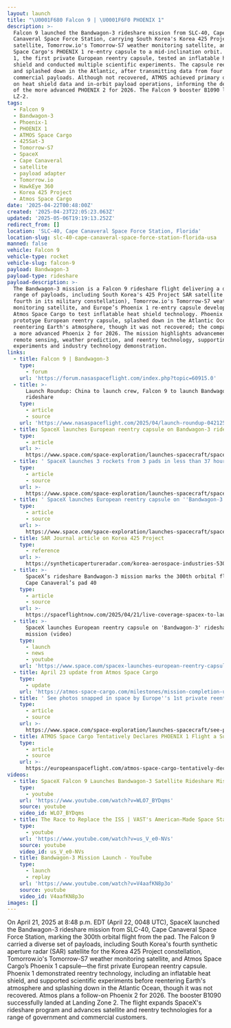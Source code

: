 ```yaml
---
layout: launch
title: "\U0001F680 Falcon 9 | \U0001F6F0 PHOENIX 1"
description: >-
  Falcon 9 launched the Bandwagon-3 rideshare mission from SLC-40, Cape
  Canaveral Space Force Station, carrying South Korea's Korea 425 Project SAR
  satellite, Tomorrow.io's Tomorrow-S7 weather monitoring satellite, and ATMOS
  Space Cargo's PHOENIX 1 re-entry capsule to a mid-inclination orbit. PHOENIX
  1, the first private European reentry capsule, tested an inflatable heat
  shield and conducted multiple scientific experiments. The capsule reentered
  and splashed down in the Atlantic, after transmitting data from four
  commercial payloads. Although not recovered, ATMOS achieved primary objectives
  on heat shield data and in-orbit payload operations, informing the development
  of the more advanced PHOENIX 2 for 2026. The Falcon 9 booster B1090 landed at
  LZ-2.
tags:
  - Falcon 9
  - Bandwagon-3
  - Phoenix-1
  - PHOENIX 1
  - ATMOS Space Cargo
  - 425Sat-3
  - Tomorrow-S7
  - SpaceX
  - Cape Canaveral
  - satellite
  - payload adapter
  - Tomorrow.io
  - HawkEye 360
  - Korea 425 Project
  - Atmos Space Cargo
date: '2025-04-22T00:48:00Z'
created: '2025-04-23T22:05:23.063Z'
updated: '2025-05-06T19:19:13.252Z'
redirect_from: []
location: 'SLC-40, Cape Canaveral Space Force Station, Florida'
location-slug: slc-40-cape-canaveral-space-force-station-florida-usa
manned: false
vehicle: Falcon 9
vehicle-type: rocket
vehicle-slug: falcon-9
payload: Bandwagon-3
payload-type: rideshare
payload-description: >-
  The Bandwagon-3 mission is a Falcon 9 rideshare flight delivering a diverse
  range of payloads, including South Korea's 425 Project SAR satellite (the
  fourth in its military constellation), Tomorrow.io's Tomorrow-S7 weather
  monitoring satellite, and Europe’s Phoenix 1 re-entry capsule developed by
  Atmos Space Cargo to test inflatable heat shield technology. Phoenix 1, a
  prototype European reentry capsule, splashed down in the Atlantic Ocean after
  reentering Earth's atmosphere, though it was not recovered; the company plans
  a more advanced Phoenix 2 for 2026. The mission highlights advancements in
  remote sensing, weather prediction, and reentry technology, supporting
  experiments and industry technology demonstration.
links:
  - title: Falcon 9 | Bandwagon-3
    type:
      - forum
    url: 'https://forum.nasaspaceflight.com/index.php?topic=60915.0'
  - title: >-
      Launch Roundup: China to launch crew, Falcon 9 to launch Bandwagon
      rideshare
    type:
      - article
      - source
    url: 'https://www.nasaspaceflight.com/2025/04/launch-roundup-042125/'
  - title: SpaceX launches European reentry capsule on Bandwagon-3 rideshare mission
    type:
      - article
    url: >-
      https://www.space.com/space-exploration/launches-spacecraft/spacex-launches-european-reentry-capsule-on-bandwagon-3-rideshare-mission
  - title: ' SpaceX launches 3 rockets from 3 pads in less than 37 hours (photos) '
    type:
      - article
      - source
    url: >-
      https://www.space.com/space-exploration/launches-spacecraft/spacex-launches-3-rockets-from-3-pads-in-less-than-37-hours-photos
  - title: ' SpaceX launches European reentry capsule on ''Bandwagon-3'' rideshare mission (video) '
    type:
      - article
      - source
    url: >-
      https://www.space.com/space-exploration/launches-spacecraft/spacex-launches-european-reentry-capsule-on-bandwagon-3-rideshare-mission
  - title: SAR Journal article on Korea 425 Project
    type:
      - reference
    url: >-
      https://syntheticapertureradar.com/korea-aerospace-industries-530-million-dollar-sar-mission/
  - title: >-
      SpaceX’s rideshare Bandwagon-3 mission marks the 300th orbital flight from
      Cape Canaveral’s pad 40
    type:
      - article
      - source
    url: >-
      https://spaceflightnow.com/2025/04/21/live-coverage-spacex-to-launch-bandwagon-3-rideshare-mission-on-falcon-9-rocket-from-cape-canaveral/
  - title: >-
      SpaceX launches European reentry capsule on 'Bandwagon-3' rideshare
      mission (video)
    type:
      - launch
      - news
      - youtube
    url: 'https://www.space.com/spacex-launches-european-reentry-capsule-bandwagon-3'
  - title: April 23 update from Atmos Space Cargo
    type:
      - update
    url: 'https://atmos-space-cargo.com/milestones/mission-completion-update/'
  - title: ' See photos snapped in space by Europe''s 1st private reentry capsule '
    type:
      - article
      - source
    url: >-
      https://www.space.com/space-exploration/launches-spacecraft/see-photos-snapped-in-space-by-europes-1st-private-reentry-capsule
  - title: ATMOS Space Cargo Tentatively Declares PHOENIX 1 Flight a Success
    type:
      - article
      - source
    url: >-
      https://europeanspaceflight.com/atmos-space-cargo-tentatively-declares-phoenix-1-flight-a-success/
videos:
  - title: SpaceX Falcon 9 Launches Bandwagon-3 Satellite Rideshare Mission
    type:
      - youtube
    url: 'https://www.youtube.com/watch?v=WLO7_BYDqms'
    source: youtube
    video_id: WLO7_BYDqms
  - title: The Race to Replace the ISS | VAST's American-Made Space Station
    type:
      - youtube
    url: 'https://www.youtube.com/watch?v=us_V_e0-NVs'
    source: youtube
    video_id: us_V_e0-NVs
  - title: Bandwagon-3 Mission Launch - YouTube
    type:
      - launch
      - replay
    url: 'https://www.youtube.com/watch?v=V4aafKN8p3o'
    source: youtube
    video_id: V4aafKN8p3o
images: []
---
```

On April 21, 2025 at 8:48 p.m. EDT (April 22, 0048 UTC), SpaceX launched the Bandwagon-3 rideshare mission from SLC-40, Cape Canaveral Space Force Station, marking the 300th orbital flight from the pad. The Falcon 9 carried a diverse set of payloads, including South Korea's fourth synthetic aperture radar (SAR) satellite for the Korea 425 Project constellation, Tomorrow.io's Tomorrow-S7 weather monitoring satellite, and Atmos Space Cargo’s Phoenix 1 capsule—the first private European reentry capsule. Phoenix 1 demonstrated reentry technology, including an inflatable heat shield, and supported scientific experiments before reentering Earth's atmosphere and splashing down in the Atlantic Ocean, though it was not recovered. Atmos plans a follow-on Phoenix 2 for 2026. The booster B1090 successfully landed at Landing Zone 2. The flight expands SpaceX's rideshare program and advances satellite and reentry technologies for a range of government and commercial customers.
